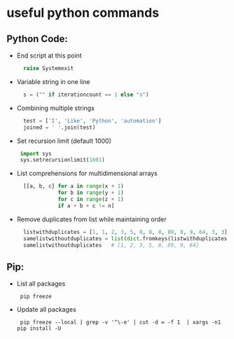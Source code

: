 # useful python commands

## Python Code:

- End script at this point 

  ```python
    raise Systemexit
  ```

- Variable string in one line

  ```python
    s = ("" if iterationcount == 1 else "s")
  ```

- Combining multiple strings
  ```python
    test = ['I', 'Like', 'Python', 'automation']
    joined = ' '.join(test)
  ```

- Set recursion limit (default 1000)
  ```python
   import sys
   sys.setrecursionlimit(1001)
  ```

- List comprehensions for multidimensional arrays
  ```python
    [[a, b, c] for a in range(x + 1)
               for b in range(y + 1)
               for c in range(z + 1)
               if a + b + c != n]
  ```
  
- Remove duplicates from list while maintaining order
  ```python
    listwithduplicates = [1, 1, 2, 3, 5, 8, 8, 8, 89, 8, 9, 64, 3, 3]
    samelistwithoutduplicates = list(dict.fromkeys(listwithduplicates))
    samelistwithoutduplicates   # [1, 2, 3, 5, 8, 89, 9, 64]
  ```

## Pip:

- List all packages
  ```cli
   pip freeze
  ```

- Update all packages
  ```cli
   pip freeze --local | grep -v '^\-e' | cut -d = -f 1  | xargs -n1 pip install -U
  ```
